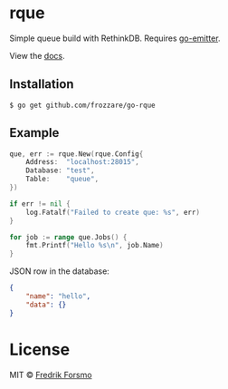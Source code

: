 # rque

Simple queue build with RethinkDB. Requires [go-emitter](http://github.com/frozzare/go-emitter).

View the [docs](http://godoc.org/github.com/frozzare/go-rque).

## Installation

```
$ go get github.com/frozzare/go-rque
```

## Example

```go
que, err := rque.New(rque.Config{
	Address:  "localhost:28015",
	Database: "test",
	Table:    "queue",
})

if err != nil {
	log.Fatalf("Failed to create que: %s", err)
}

for job := range que.Jobs() {
	fmt.Printf("Hello %s\n", job.Name)
}
```

JSON row in the database:

```json
{
    "name": "hello",
    "data": {}
}
```

# License

 MIT © [Fredrik Forsmo](https://github.com/frozzare)
